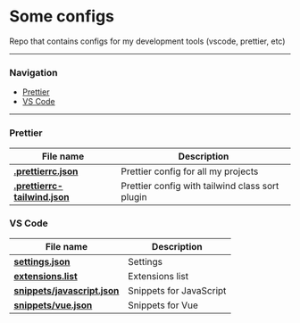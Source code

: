 # Some configs

Repo that contains configs for my development tools (vscode, prettier, etc)

---

### Navigation

- [Prettier](#prettier)
- [VS Code](#vs-code)

---

### Prettier

| File name                                                             | Description                                     |
| --------------------------------------------------------------------- | ----------------------------------------------- |
| **[.prettierrc.json](./prettier/.prettierrc.json)**                   | Prettier config for all my projects             |
| **[.prettierrc-tailwind.json](./prettier/.prettierrc-tailwind.json)** | Prettier config with tailwind class sort plugin |

### VS Code

| File name                                                         | Description             |
| ----------------------------------------------------------------- | ----------------------- |
| **[settings.json](./vscode/settings.json)**                       | Settings                |
| **[extensions.list](./vscode/extensions.list)**                   | Extensions list         |
| **[snippets/javascript.json](./vscode/snippets/javascript.json)** | Snippets for JavaScript |
| **[snippets/vue.json](./vscode/snippets/vue.json)**               | Snippets for Vue        |
